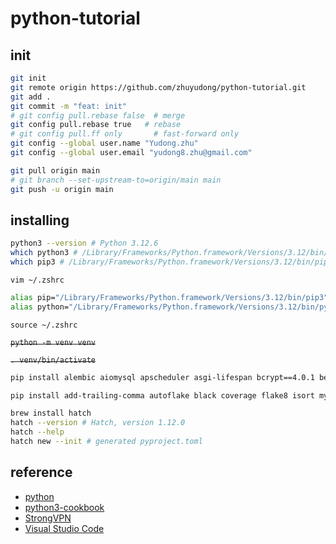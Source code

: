 # python-tutorial

## init

```sh
git init
git remote origin https://github.com/zhuyudong/python-tutorial.git
git add .
git commit -m "feat: init"
# git config pull.rebase false  # merge
git config pull.rebase true   # rebase
# git config pull.ff only       # fast-forward only
git config --global user.name "Yudong.zhu"
git config --global user.email "yudong8.zhu@gmail.com"

git pull origin main
# git branch --set-upstream-to=origin/main main
git push -u origin main
```

## installing

```sh
python3 --version # Python 3.12.6
which python3 # /Library/Frameworks/Python.framework/Versions/3.12/bin/python3
which pip3 # /Library/Frameworks/Python.framework/Versions/3.12/bin/pip3
```

`vim ~/.zshrc`

```sh
alias pip="/Library/Frameworks/Python.framework/Versions/3.12/bin/pip3"
alias python="/Library/Frameworks/Python.framework/Versions/3.12/bin/python3"
```

`source ~/.zshrc`

~~`python -m venv venv`~~

~~`. venv/bin/activate`~~

```sh
pip install alembic aiomysql apscheduler asgi-lifespan bcrypt==4.0.1 beanie boto3 botocore celery celery-sqlalchemy-scheduler colored colorama colorlog croniter cryptography dacite email-validator emails esdk-obs-python fastapi fastapi-async-sqlalchemy fastapi-cache2 fastapi-jwt fastapi-limiter fastapi-mail fastapi-pagination filterpy grpcio gunicorn huaweicloudsdkobs httpx httpx-oauth jinja2 jira jsonschema loguru matplotlib mimesis minio msgpack motor numpy openpyxl oauthlib passlib paramiko pycrypto pydantic pydantic-settings pydash pymongo pymysql pyjwt pyserial pytz python-decouple python-gitlab python-jose python-multipart requests requests-oauthlib rich sentry-sdk scipy sqlalchemy 'sqlalchemy[mypy]' sqlalchemy-stubs sqlalchemy-utils stackprinter structlog tenacity tzlocal ua-parser user-agents uvicorn whitenoise -i https://pypi.tuna.tsinghua.edu.cn/simple --trusted-host pypi.tuna.tsinghua.edu.cn
```

```sh
pip install add-trailing-comma autoflake black coverage flake8 isort mypy mypy-extensions packaging pip-upgrader pre-commit pytest pytest-asyncio pytest-cov pytest-mock pyupgrade ruff -i https://pypi.tuna.tsinghua.edu.cn/simple --trusted-host pypi.tuna.tsinghua.edu.cn
```

```sh
brew install hatch
hatch --version # Hatch, version 1.12.0
hatch --help
hatch new --init # generated pyproject.toml
```

## reference

- [python](https://www.python.org/downloads/)
- [python3-cookbook](https://github.com/yidao620c/python3-cookbook)
- [StrongVPN](https://strongtech.org/vpn-apps/macos/)
- [Visual Studio Code](https://code.visualstudio.com/docs/setup/mac)